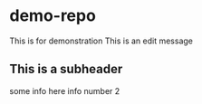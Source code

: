 # demo-repo
This is for demonstration
This is an edit message

## This is a subheader
some info here
info number 2
